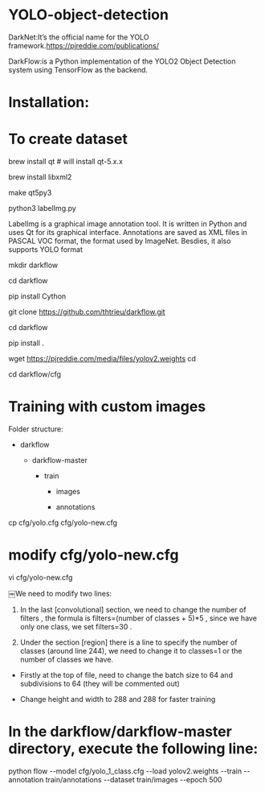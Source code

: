 # YOLO-object-detection

DarkNet:It’s the official name for the YOLO framework.https://pjreddie.com/publications/

DarkFlow:is a Python implementation of the YOLO2 Object Detection system using TensorFlow as the backend.

# Installation:

# To create dataset
brew install qt  # will install qt-5.x.x

brew install libxml2

make qt5py3

python3 labelImg.py

LabelImg is a graphical image annotation tool. It is written in Python and uses Qt for its graphical interface. Annotations are saved as XML files in PASCAL VOC format, the format used by ImageNet. Besdies, it also supports YOLO format


mkdir darkflow

cd darkflow

pip install Cython

git clone https://github.com/thtrieu/darkflow.git

cd darkflow

pip install .

wget https://pjreddie.com/media/files/yolov2.weights cd

cd darkflow/cfg

# Training with custom images

Folder structure:

+ darkflow

  + darkflow-master
  
    + train
   
      + images
    
      + annotations

cp cfg/yolo.cfg cfg/yolo-new.cfg

# modify cfg/yolo-new.cfg

vi cfg/yolo-new.cfg

￼We need to modify two lines:

1. In the last [convolutional] section, we need to change the number of filters , the formula is filters=(number of classes + 5)*5 , since we have only one class, we set filters=30 .

2. Under the section [region] there is a line to specify the number of classes (around line 244), we need to change it to classes=1 or the number of classes we have.

+ Firstly at the top of file, need to change the batch size to 64 and subdivisions to 64 (they will be commented out)

+ Change height and width to 288 and 288 for faster training

# In the darkflow/darkflow-master directory, execute the following line:

python flow --model cfg/yolo_1_class.cfg --load yolov2.weights --train --annotation train/annotations --dataset train/images --epoch 500
   
